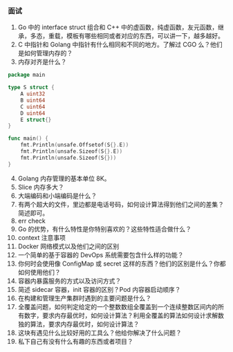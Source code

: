 ### 面试

1. Go 中的 interface struct 组合和 C++ 中的虚函数，纯虚函数，友元函数，继承，多态，重载，模板有哪些相同或者对应的东西，可以讲一下，越多越好。
2. C 中指针和 Golang 中指针有什么相同和不同的地方。了解过 CGO 么？他们是如何管理内存的？
3. 内存对齐是什么？

``` go
package main

type S struct {
	A uint32
	B uint64
	C uint64
	D uint64
	E struct{}
}

func main() {
	fmt.Println(unsafe.Offsetof(S{}.E))
	fmt.Println(unsafe.Sizeof(S{}.E))
	fmt.Println(unsafe.Sizeof(S{}))
}
```

4. Golang 内存管理的基本单位 8K。
5. Slice 内存多大？
6. 大端编码和小端编码是什么？
7. 有两个超大的文件，里边都是电话号码，如何设计算法得到他们之间的差集？简述即可。
8. err check
9. Go 的优势，有什么特性是你特别喜欢的？这些特性适合做什么？
10. context 注意事项
11. Docker 网络模式以及他们之间的区别
12. 一个简单的基于容器的 DevOps 系统需要包含什么样的功能？
13. 你何时会使用像 ConfigMap 或 secret 这样的东西？他们的区别是什么？你都如何使用他们？
14. 容器内暴露服务的方式以及访问方式？
15. 简述 sidecar 容器，init 容器的区别？Pod 内容器启动顺序？
16. 在构建和管理生产集群时遇到的主要问题是什么？
17. 全覆盖问题，如何判定给定的一个整数数组全覆盖到一个连续整数区间内的所有数字，要求内存最优时，如何设计算法？利用全覆盖的算法如何设计求解数独的算法，要求内存最优时，如何设计算法？
18. 这块有遇见什么比较好用的工具么？他给你解决了什么问题？
19. 私下自己有没有什么有趣的东西或者项目？
